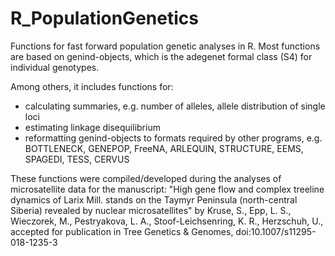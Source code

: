# R_PopulationGenetics
Functions for fast forward population genetic analyses in R. Most functions are based on genind-objects, which is the adegenet formal class (S4) for individual genotypes. 

Among others, it includes functions for:
- calculating summaries, e.g. number of alleles, allele distribution of single loci
- estimating linkage disequilibrium
- reformatting genind-objects to formats required by other programs, e.g. BOTTLENECK, GENEPOP, FreeNA, ARLEQUIN, STRUCTURE, EEMS, SPAGEDI, TESS, CERVUS

These functions were compiled/developed during the analyses of microsatellite data for the manuscript: "High gene flow and complex treeline dynamics of Larix Mill. stands on the Taymyr Peninsula (north-central Siberia) revealed by nuclear microsatellites"
  by Kruse, S., Epp, L. S., Wieczorek, M., Pestryakova, L. A., Stoof-Leichsenring, K. R., Herzschuh, U., accepted for publication in Tree Genetics & Genomes, doi:10.1007/s11295-018-1235-3
